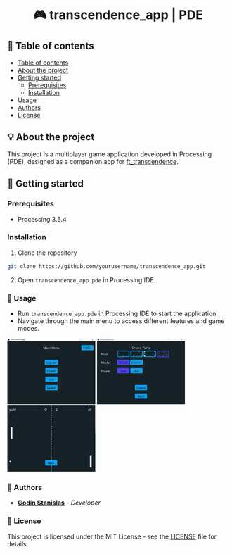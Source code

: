<h1 align="center">
🎮 transcendence_app | PDE
</h1>

## 📝 Table of contents
- [Table of contents](#-table-of-contents)
- [About the project](#-about-the-project)
- [Getting started](#-getting-started)
  - [Prerequisites](#prerequisites)
  - [Installation](#installation)
- [Usage](#-usage)
- [Authors](#-authors)
- [License](#-license)

## 💡 About the project
This project is a multiplayer game application developed in Processing (PDE), designed as a companion app for [ft_transcendence](https://github.com/stanislas1200/ft_transcendence).

## 🏁 Getting started
### Prerequisites
- Processing 3.5.4

### Installation
1. Clone the repository
```sh
git clone https://github.com/yourusername/transcendence_app.git
```
2. Open `transcendence_app.pde` in Processing IDE.

### 📖 Usage
- Run `transcendence_app.pde` in Processing IDE to start the application.
- Navigate through the main menu to access different features and game modes.


<p> <img src="./images/Capture1.PNG" alt="Game Image" width="200" height="150"/> <img src="./images/Capture2.PNG" alt="Game Image" width="200" height="150"/> <img src="0.png" alt="Game Image" width="200" height="150"/> </p>

### 👤 Authors
- [**Godin Stanislas**](https://github.com/stanislas1200) - *Developer*

### 📜 License
This project is licensed under the MIT License - see the [LICENSE](LICENSE) file for details.

